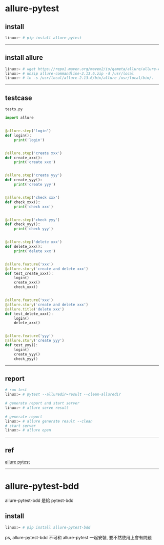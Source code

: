 # allure-pytest

## install

```bash
linux:~ # pip install allure-pytest
```


---

## install allure

```bash
linux:~ # wget https://repo1.maven.org/maven2/io/qameta/allure/allure-commandline/2.13.6/allure-commandline-2.13.6.zip
linux:~ # unzip allure-commandline-2.13.6.zip -d /usr/local
linux:~ # ln -s /usr/local/allure-2.13.6/bin/allure /usr/local/bin/.
```


---

## testcase

`tests.py`

```python
import allure


@allure.step('login')
def login():
    print('login')


@allure.step('create xxx')
def create_xxx():
    print('create xxx')


@allure.step('create yyy')
def create_yyy():
    print('create yyy')


@allure.step('check xxx')
def check_xxx():
    print('check xxx')


@allure.step('check yyy')
def check_yyy():
    print('check yyy')


@allure.step('delete xxx')
def delete_xxx():
    print('delete xxx')


@allure.feature('xxx')
@allure.story('create and delete xxx')
def test_create_xxx():
    login()
    create_xxx()
    check_xxx()


@allure.feature('xxx')
@allure.story('create and delete xxx')
@allure.title('delete xxx')
def test_delete_xxx():
    login()
    delete_xxx()


@allure.feature('yyy')
@allure.story('create yyy')
def test_yyy():
    login()
    create_yyy()
    check_yyy()
```


---

## report

```bash
# run test
linux:~ # pytest --alluredir=result --clean-alluredir

# generate report and start server
linux:~ # allure serve result

# generate report
linux:~ # allure generate result --clean
# start server
linux:~ # allure open
```


---

## ref

[allure pytest](https://docs.qameta.io/allure/#_pytest)


---

# allure-pytest-bdd

allure-pytest-bdd 是給 pytest-bdd


## install

```bash
linux:~ # pip install allure-pytest-bdd
```

ps, allure-pytest-bdd 不可和 allure-pytest 一起安裝, 要不然使用上會有問題
